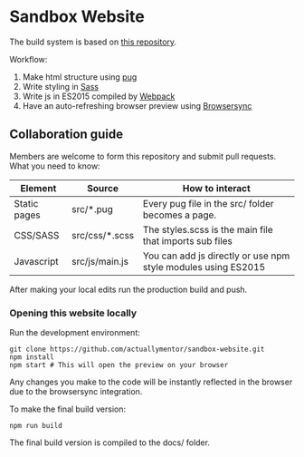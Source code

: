 # Sandbox Website

The build system is based on [this repository]( https://github.com/actuallymentor/static-webpage-boilerplate-webpack-browsersync ).

Workflow:

1. Make html structure using [ pug ]( https://github.com/pugjs )
2. Write styling in [ Sass ]( https://github.com/sass/sass )
3. Write js in ES2015 compiled by [ Webpack ]( https://github.com/webpack )
4. Have an auto-refreshing browser preview using [ Browsersync ]( https://github.com/BrowserSync/browser-sync )

## Collaboration guide

Members are welcome to form this repository and submit pull requests. What you need to know:

| Element | Source | How to interact |
| ------- | ----- | ----------------- |
| Static pages | src/*.pug | Every pug file in the src/ folder becomes a page.|
| CSS/SASS | src/css/*.scss | The styles.scss is the main file that imports sub files |
| Javascript | src/js/main.js | You can add js directly or use npm style modules using ES2015 |

After making your local edits run the production build and push.

### Opening this website locally

Run the development environment:

```shell
git clone https://github.com/actuallymentor/sandbox-website.git
npm install
npm start # This will open the preview on your browser
```

Any changes you make to the code will be instantly reflected in the browser due to the browsersync integration.

To make the final build version:

```shell
npm run build
```

The final build version is compiled to the docs/ folder.